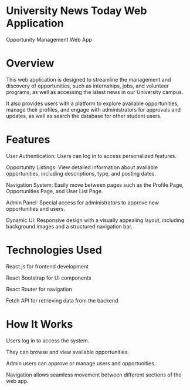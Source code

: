 # University News Today Web Application

Opportunity Management Web App

# Overview

This web application is designed to streamline the management and discovery of opportunities, such as internships, jobs, and volunteer programs, as well as accessing the latest news in our University campus. 

It also provides users with a platform to explore available opportunities, manage their profiles, and engage with administrators for approvals and updates, as well as search the database for other student users.

# Features

User Authentication: Users can log in to access personalized features.

Opportunity Listings: View detailed information about available opportunities, including descriptions, type, and posting dates.

Navigation System: Easily move between pages such as the Profile Page, Opportunities Page, and User List Page.

Admin Panel: Special access for administrators to approve new opportunities and users.

Dynamic UI: Responsive design with a visually appealing layout, including background images and a structured navigation bar.

# Technologies Used

React.js for frontend development

React Bootstrap for UI components

React Router for navigation

Fetch API for retrieving data from the backend

# How It Works

Users log in to access the system.

They can browse and view available opportunities.

Admin users can approve or manage users and opportunities.

Navigation allows seamless movement between different sections of the web app.
